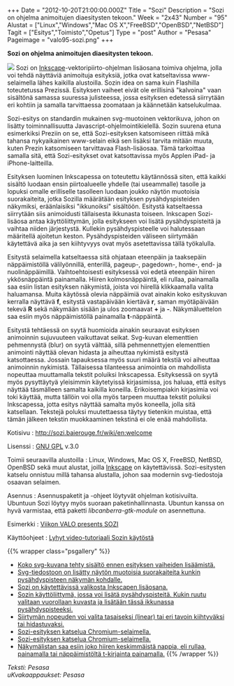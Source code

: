 +++
Date = "2012-10-20T21:00:00.000Z"
Title = "Sozi"
Description = "Sozi on ohjelma animoitujen diaesitysten tekoon."
Week = "2x43"
Number = "95"
Alustat = ["Linux","Windows","Mac OS X","FreeBSD","OpenBSD","NetBSD"]
Tagit = ["Esitys","Toimisto","Opetus"]
Type = "post"
Author = "Pesasa"
Pageimage = "valo95-sozi.png"
+++


**Sozi on ohjelma animoitujen diaesitysten tekoon.**

![ ](/images/valo95-sozi.png "fig:valo95-sozi.png") Sozi on
[Inkscape](Inkscape)-vektoripiirto-ohjelman lisäosana toimiva
ohjelma, jolla voi tehdä näyttäviä animoituja esityksiä, jotka ovat
katseltavissa www-selaimella lähes kaikilla alustoilla. Sozin idea on
sama kuin Flashilla toteutetussa Prezissä. Esityksen vaiheet eivät ole
erillisinä "kalvoina" vaan sisältönä samassa suuressa julisteessa, jossa
esityksen edetessä siirrytään eri kohtiin ja samalla tarvittaessa
zoomataan ja käännetään katselukulmaa.

Sozi-esitys on standardin mukainen svg-muotoinen vektorikuva, johon on
lisätty toiminnallisuutta Javascript-ohjelmointikielellä. Sozin suurena
etuna esimerkiksi Preziin on se, että Sozi-esityksen katsomiseen riittää
mikä tahansa nykyaikainen www-selain eikä sen lisäksi tarvita mitään
muuta, kuten Prezin katsomiseen tarvittavaa Flash-lisäosaa. Tämä
tarkoittaa samalla sitä, että Sozi-esitykset ovat katsottavissa myös
Applen iPad- ja iPhone-laitteilla.

Esityksen luominen Inkscapessa on toteutettu käytännössä siten, että
kaikki sisältö luodaan ensin piirtoalueelle yhdelle (tai useammalle)
tasolle ja lopuksi omalle erilliselle tasolleen luodaan joukko näytön
muotoisia suorakaiteita, jotka Sozilla määrätään esityksen
pysähdyspisteiden näkymiksi, eräänlaisiksi "ikkunoiksi" sisältöön.
Esitystä katseltaessa siirrytään siis animoidusti tällaisesta ikkunasta
toiseen. Inkscapen Sozi-lisäosa antaa käyttöliittymän, jolla esitykseen
voi lisätä pysähdyspisteitä ja vaihtaa niiden järjestystä. Kullekin
pysähdyspisteelle voi halutessaan määritellä ajoitetun keston.
Pysähdyspisteiden väliseen siirtymään käytettävä aika ja sen kiihtyvyys
ovat myös asetettavissa tällä työkalulla.

Esitystä selaimella katseltaessa sitä ohjataan eteenpäin ja taaksepäin
näppäimistöllä välilyönnillä, enterillä, pageup-, pagedown-, home-, end-
ja nuolinäppäimillä. Vaihtoehtoisesti esityksessä voi edetä eteenpäin
hiiren ykkösnäppäintä painamalla. Hiiren kolmosnäppäintä, eli rullaa,
painamalla saa esiin listan esityksen näkymistä, joista voi hiirellä
klikkaamalla valita haluamansa. Muita käytössä olevia näppäimiä ovat
ainakin koko esityskuvan kerralla näyttävä **f**, esitystä vastapäivään
kiertävä **r**, saman myötäpäivään tekevä **R** sekä näkymään sisään ja
ulos zoomaavat **+** ja **-**. Näkymäluettelon saa esiin myös
näppäimistöllä painamalla **t**-näppäintä.

Esitystä tehtäessä on syytä huomioida ainakin seuraavat esityksen
animoinnin sujuvuuteen vaikuttavat seikat. Svg-kuvan elementtien
pehmennystä (blur) on syytä välttää, sillä pehmennettyjen elementtien
animointi näyttää olevan hidasta ja aiheuttaa nykimistä esitystä
katsottaessa. Jossain tapauksessa myös suuri määrä tekstiä voi aiheuttaa
animoinnin nykimistä. Tällaisessa tilanteessa animointia on mahdollista
nopeuttaa muuttamalla tekstit poluiksi Inkscapessa. Esityksessä on syytä
myös pysyttäytyä yleisimmin käytetyissä kirjasimissa, jos haluaa, että
esitys näyttää täsmälleen samalta kaikilla koneilla. Erikoisempiakin
kirjasimia voi toki käyttää, mutta tällöin voi olla myös tarpeen muuttaa
tekstit poluiksi Inkscapessa, jotta esitys näyttää samalta myös
koneella, jolla sitä katsellaan. Tekstejä poluksi muutettaessa täytyy
tietenkin muistaa, että tämän jälkeen tekstin muokkaaminen tekstinä ei
ole enää mahdollista.

Kotisivu
:   <http://sozi.baierouge.fr/wiki/en:welcome>

Lisenssi
:   [GNU GPL](GNU_GPL) v.3.0

Toimii seuraavilla alustoilla
:   Linux, Windows, Mac OS X, FreeBSD, NetBSD, OpenBSD sekä muut
    alustat, joilla [Inkscape](Inkscape "wikilink") on käytettävissä.
    Sozi-esitysten katselu onnistuu millä tahansa alustalla, johon saa
    modernin svg-tiedostoja osaavan selaimen.

Asennus
:   Asennuspaketit ja -ohjeet löytyvät ohjelman kotisivuilta. Ubuntuun
    Sozi löytyy myös suoraan paketinhallinnasta. Ubuntun kanssa on hyvä
    varmistaa, että paketti *libcanberra-gtk-module* on asennettuna.

Esimerkki
:   [Viikon VALO presents SOZI](files/vv-sozi.svg)

Käyttöohjeet
:   [Lyhyt video-tutoriaali Sozin
    käytöstä](http://www.youtube.com/watch?v=QOuf7w_Qesk)

{{% wrapper class="psgallery" %}}
-   [Koko svg-kuvana tehty sisältö ennen esityksen vaiheiden
    lisäämistä.](/images/sozi-1.png)
-   [Svg-tiedostoon on lisätty näytön muotoisia suorakaiteita kunkin
    pysähdyspisteen näkymän kohdalle.](/images/sozi-2.png)
-   [Sozi on käytettävissä valikosta Inkscapen
    lisäosana.](/images/sozi-3.png)
-   [Sozin käyttöliittymä, jossa voi lisätä pysähdyspisteitä. Kukin
    ruutu valitaan vuorollaan kuvasta ja lisätään tässä ikkunassa
    pysähdyspisteeksi.](/images/sozi-4.png)
-   [Siirtymän nopeuden voi valita tasaiseksi (linear) tai eri tavoin
    kiihtyväksi tai hidastuvaksi.](/images/sozi-5.png)
-   [Sozi-esityksen katselua Chromium-selaimella.](/images/sozi-6.png)
-   [Sozi-esityksen katselua Chromium-selaimella.](/images/sozi-7.png)
-   [Näkymälistan saa esiin joko hiiren keskimmäistä nappia, eli rullaa,
    painamalla tai näppäimistöltä t-kirjainta
    painamalla.](/images/sozi-8.png)
{{% /wrapper %}}

*Teksti: Pesasa* <br />
*uKvakaappaukset: Pesasa*

